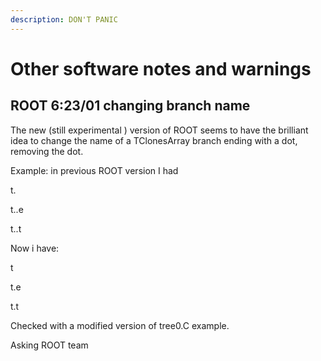 ```yaml
---
description: DON'T PANIC
---
```


# Other software notes and warnings

## ROOT 6:23/01 changing branch name

The new \(still experimental \) version of ROOT seems to have the brilliant idea to change the name of a TClonesArray branch ending with a dot, removing the dot.

Example: in previous ROOT version I had

t.

t..e

t..t

Now i have:

t

t.e

t.t

Checked with a modified version of tree0.C example.

Asking ROOT team

